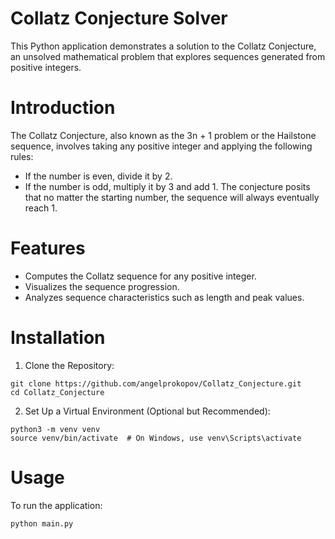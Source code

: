 # Collatz Conjecture Solver
This Python application demonstrates a solution to the Collatz Conjecture, an unsolved mathematical problem that explores sequences generated from positive integers.

# Introduction
The Collatz Conjecture, also known as the 3n + 1 problem or the Hailstone sequence, involves taking any positive integer and applying the following rules:
* If the number is even, divide it by 2.
* If the number is odd, multiply it by 3 and add 1.
The conjecture posits that no matter the starting number, the sequence will always eventually reach 1.

# Features
* Computes the Collatz sequence for any positive integer.
* Visualizes the sequence progression.
* Analyzes sequence characteristics such as length and peak values.

# Installation
1. Clone the Repository:
```
git clone https://github.com/angelprokopov/Collatz_Conjecture.git
cd Collatz_Conjecture
```
2. Set Up a Virtual Environment (Optional but Recommended):
```
python3 -m venv venv
source venv/bin/activate  # On Windows, use venv\Scripts\activate
```

# Usage
To run the application: 
```
python main.py
```
